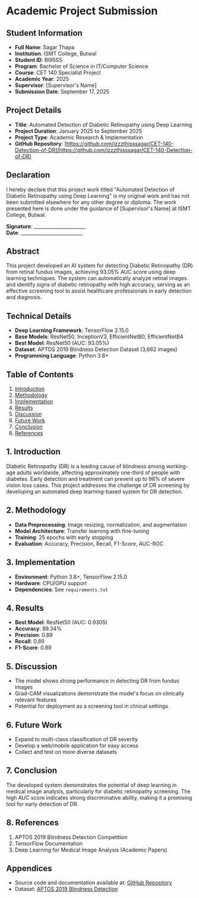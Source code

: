 # Academic Project Submission

## Student Information
- **Full Name**: Sagar Thapa
- **Institution**: ISMT College, Butwal
- **Student ID**: BI95SS
- **Program**: Bachelor of Science in IT/Computer Science
- **Course**: CET 140 Specialist Project
- **Academic Year**: 2025
- **Supervisor**: [Supervisor's Name]
- **Submission Date**: September 17, 2025

## Project Details
- **Title**: Automated Detection of Diabetic Retinopathy using Deep Learning
- **Project Duration**: January 2025 to September 2025
- **Project Type**: Academic Research & Implementation
- **GitHub Repository**: [https://github.com/izzzthisssagar/CET-140-Detection-of-DR](https://github.com/izzzthisssagar/CET-140-Detection-of-DR)

## Declaration
I hereby declare that this project work titled "Automated Detection of Diabetic Retinopathy using Deep Learning" is my original work and has not been submitted elsewhere for any other degree or diploma. The work presented here is done under the guidance of [Supervisor's Name] at ISMT College, Butwal.

**Signature**: ______________________  
**Date**: __________________________

## Abstract
This project developed an AI system for detecting Diabetic Retinopathy (DR) from retinal fundus images, achieving 93.05% AUC score using deep learning techniques. The system can automatically analyze retinal images and identify signs of diabetic retinopathy with high accuracy, serving as an effective screening tool to assist healthcare professionals in early detection and diagnosis.

## Technical Details
- **Deep Learning Framework**: TensorFlow 2.15.0
- **Base Models**: ResNet50, InceptionV3, EfficientNetB0, EfficientNetB4
- **Best Model**: ResNet50 (AUC: 93.05%)
- **Dataset**: APTOS 2019 Blindness Detection Dataset (3,662 images)
- **Programming Language**: Python 3.8+

## Table of Contents
1. [Introduction](#introduction)
2. [Methodology](#methodology)
3. [Implementation](#implementation)
4. [Results](#results)
5. [Discussion](#discussion)
6. [Future Work](#future-work)
7. [Conclusion](#conclusion)
8. [References](#references)

## 1. Introduction
Diabetic Retinopathy (DR) is a leading cause of blindness among working-age adults worldwide, affecting approximately one-third of people with diabetes. Early detection and treatment can prevent up to 98% of severe vision loss cases. This project addresses the challenge of DR screening by developing an automated deep learning-based system for DR detection.

## 2. Methodology
- **Data Preprocessing**: Image resizing, normalization, and augmentation
- **Model Architecture**: Transfer learning with fine-tuning
- **Training**: 25 epochs with early stopping
- **Evaluation**: Accuracy, Precision, Recall, F1-Score, AUC-ROC

## 3. Implementation
- **Environment**: Python 3.8+, TensorFlow 2.15.0
- **Hardware**: CPU/GPU support
- **Dependencies**: See `requirements.txt`

## 4. Results
- **Best Model**: ResNet50 (AUC: 0.9305)
- **Accuracy**: 89.34%
- **Precision**: 0.89
- **Recall**: 0.89
- **F1-Score**: 0.89

## 5. Discussion
- The model shows strong performance in detecting DR from fundus images
- Grad-CAM visualizations demonstrate the model's focus on clinically relevant features
- Potential for deployment as a screening tool in clinical settings

## 6. Future Work
- Expand to multi-class classification of DR severity
- Develop a web/mobile application for easy access
- Collect and test on more diverse datasets

## 7. Conclusion
The developed system demonstrates the potential of deep learning in medical image analysis, particularly for diabetic retinopathy screening. The high AUC score indicates strong discriminative ability, making it a promising tool for early detection of DR.

## 8. References
1. APTOS 2019 Blindness Detection Competition
2. TensorFlow Documentation
3. Deep Learning for Medical Image Analysis (Academic Papers)

## Appendices
- Source code and documentation available at: [GitHub Repository](https://github.com/izzzthisssagar/CET-140-Detection-of-DR)
- Dataset: [APTOS 2019 Blindness Detection](https://www.kaggle.com/c/aptos2019-blindness-detection)
